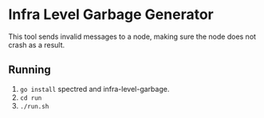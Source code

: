 # Infra Level Garbage Generator

This tool sends invalid messages to a node, making sure the node does
not crash as a result.

## Running

1. `go install` spectred and infra-level-garbage.
2. `cd run`
3. `./run.sh`
